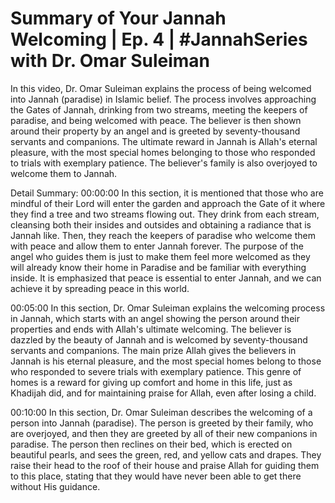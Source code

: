 # Summary of Your Jannah Welcoming | Ep. 4 | #JannahSeries with Dr. Omar Suleiman

In this video, Dr. Omar Suleiman explains the process of being welcomed into Jannah (paradise) in Islamic belief. The process involves approaching the Gates of Jannah, drinking from two streams, meeting the keepers of paradise, and being welcomed with peace. The believer is then shown around their property by an angel and is greeted by seventy-thousand servants and companions. The ultimate reward in Jannah is Allah's eternal pleasure, with the most special homes belonging to those who responded to trials with exemplary patience. The believer's family is also overjoyed to welcome them to Jannah.

Detail Summary: 
00:00:00
In this section, it is mentioned that those who are mindful of their Lord will enter the garden and approach the Gate of it where they find a tree and two streams flowing out. They drink from each stream, cleansing both their insides and outsides and obtaining a radiance that is Jannah like. Then, they reach the keepers of paradise who welcome them with peace and allow them to enter Jannah forever. The purpose of the angel who guides them is just to make them feel more welcomed as they will already know their home in Paradise and be familiar with everything inside. It is emphasized that peace is essential to enter Jannah, and we can achieve it by spreading peace in this world.

00:05:00
In this section, Dr. Omar Suleiman explains the welcoming process in Jannah, which starts with an angel showing the person around their properties and ends with Allah's ultimate welcoming. The believer is dazzled by the beauty of Jannah and is welcomed by seventy-thousand servants and companions. The main prize Allah gives the believers in Jannah is his eternal pleasure, and the most special homes belong to those who responded to severe trials with exemplary patience. This genre of homes is a reward for giving up comfort and home in this life, just as Khadijah did, and for maintaining praise for Allah, even after losing a child.

00:10:00
In this section, Dr. Omar Suleiman describes the welcoming of a person into Jannah (paradise). The person is greeted by their family, who are overjoyed, and then they are greeted by all of their new companions in paradise. The person then reclines on their bed, which is erected on beautiful pearls, and sees the green, red, and yellow cats and drapes. They raise their head to the roof of their house and praise Allah for guiding them to this place, stating that they would have never been able to get there without His guidance.

